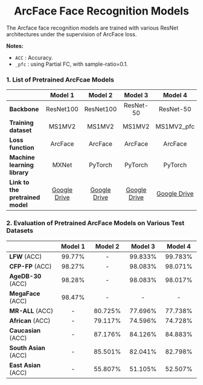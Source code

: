 <h1 align="center"> ArcFace Face Recognition Models </h1>



The Arcface face recognition models are trained with various ResNet architectures under the supervision of ArcFace loss.


**Notes:**
 - `ACC` : Accuracy.
 - `_pfc` : using Partial FC, with sample-ratio=0.1.

### 1. List of Pretrained ArcFcae Models

<div align="center">
  
|                            |Model 1                                                                                            |Model 2  |Model 3  |Model 4   |
|:---------------------------|:--------------------------------------------------------------------------------------------------:|:------:|:-------:|:--------:|
|**Backbone**               |ResNet100                                                                                           |ResNet100|ResNet-50|ResNet-50|
|**Training dataset**        |MS1MV2                                                                                              |MS1MV2  |MS1MV2   |MS1MV2_pfc|
|**Loss function**           |ArcFace                                                                                             |ArcFace |ArcFace  |ArcFace   |
|**Machine learning library**|MXNet                                                                                               |PyTorch |PyTorch  |PyTorch   |
|**Link to the pretrained model** |[Google Drive](https://drive.google.com/drive/folders/1v6fP2ZQIUp2LS7mnyudwLqgnnqvLrOk3?usp=sharing)|[Google Drive](https://drive.google.com/file/d/1kvOe0NhtF7qdTqDJ9wj8-wlROr_1TwiC/view?usp=sharing)                                              |[Google Drive](https://drive.google.com/file/d/1DwI59NIzlJb58gWFP038fKDWzzO6uu6V/view?usp=sharing)                                              |[Google Drive](https://drive.google.com/file/d/1hcoHaq-7YppPxICTjRO-1vPscKoXs06m/view?usp=sharing)                                                                            |
</div>

 ### 2. Evaluation of Pretrained ArcFace Models on Various Test Datasets     
  
<div align="center">
  
|<img width=215/>              |Model 1 <img width=30/>                             |Model 2  <img width=30/> |Model 3 <img width=30/> |Model 4 <img width=30/> |
|:---------------------------|:--------------------------------------------------------------------------------------------------:|:------:|:-------:|:--------:|
|**LFW**         (ACC)       |99.77%                                                                                              |-       |99.833%  |99.783%   |
|**CFP-FP**      (ACC)       |98.27%                                                                                              |-       |98.083%  |98.071%   |
|**AgeDB-30**    (ACC)       |98.28%                                                                                              |-       |98.083%  |98.017%   |
|**MegaFace**    (ACC)       |98.47%                                                                                              |-       |   -     |-         |
|**MR-ALL**      (ACC)       |-                                                                                                   |80.725% |77.696%  |77.738%   |
|**African**     (ACC)       |-                                                                                                   |79.117% |74.596%  |74.728%   |
|**Caucasian**   (ACC)       |-                                                                                                   |87.176% |84.126%  |84.883%   |
|**South Asian** (ACC)       |-                                                                                                   |85.501% |82.041%  |82.798%   |
|**East Asian**  (ACC)       |-                                                                                                   |55.807% |51.105%  |52.507%   |
</div>



